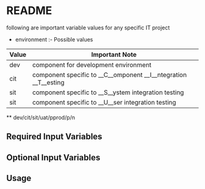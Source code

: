 # README #
following are important variable values for any specific IT project

* environment :- Possible values

Value  | Important Note
------------- | -------------
dev  | component for development environment
cit  | component specific to __C__omponent __I__ntegration __T__esting
sit  | component specific to __S__ystem integration testing
sit  | component specific to __U__ser integration testing

 
** dev/cit/sit/uat/pprod/p/n

## Required Input Variables ##

## Optional Input Variables ##


## Usage ##